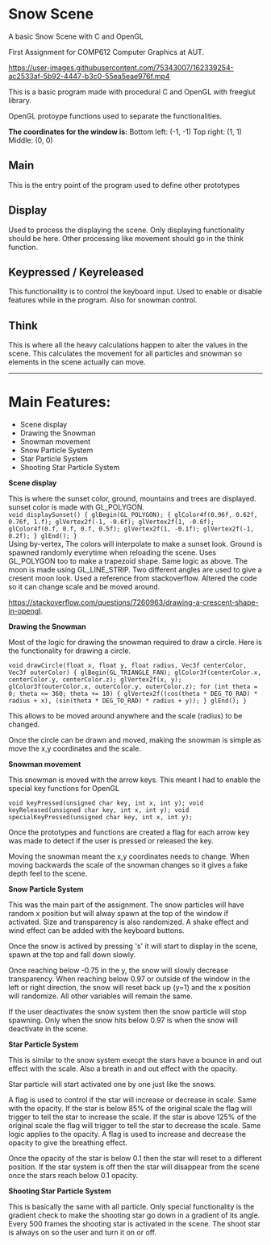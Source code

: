 # Snow Scene
A basic Snow Scene with C and OpenGL

First Assignment for COMP612 Computer Graphics at AUT.


https://user-images.githubusercontent.com/75343007/162339254-ac2533af-5b92-4447-b3c0-55ea5eae976f.mp4


This is a basic program made with procedural C and OpenGL with freeglut library.

OpenGL protoype functions used to separate the functionalities.

**The coordinates for the window is:**
Bottom left: (-1, -1)
Top right: (1, 1)
Middle: (0, 0)


## Main


This is the entry point of the program used to define other prototypes


## Display


Used to process the displaying the scene. Only displaying functionality should be here.
Other processing like movement should go in the think function.


## Keypressed / Keyreleased


This functionaility is to control the keyboard input. Used to enable or disable features while in the program. Also for snowman control.


## Think


This is where all the heavy calculations happen to alter the values in the scene.
This calculates the movement for all particles and snowman so elements in the scene actually can move.

---

# Main Features:
- Scene display
- Drawing the Snowman
- Snowman movement
- Snow Particle System
- Star Particle System
- Shooting Star Particle System


**Scene display**


This is where the sunset color, ground, mountains and trees are displayed. sunset color is made with GL_POLYGON.  
`
void displaySunset()
{
	glBegin(GL_POLYGON);
	{
		glColor4f(0.96f, 0.62f, 0.76f, 1.f);
		glVertex2f(-1, -0.6f);
		glVertex2f(1, -0.6f);
		glColor4f(0.f, 0.f, 0.f, 0.5f);
		glVertex2f(1, -0.1f);
		glVertex2f(-1, 0.2f);
	}
	glEnd();
}
`  
Using by-vertex, The colors will interpolate to make a sunset look.
Ground is spawned randomly everytime when reloading the scene. Uses GL_POLYGON too to make a trapezoid shape. Same logic as above.
The moon is made using GL_LINE_STRIP. Two different angles are used to give a cresent moon look.
Used a reference from stackoverflow. Altered the code so it can change scale and be moved around.  

https://stackoverflow.com/questions/7260963/drawing-a-crescent-shape-in-opengl.  


**Drawing the Snowman**


Most of the logic for drawing the snowman required to draw a circle. Here is the functionality for drawing a circle.

`
void drawCircle(float x, float y, float radius, Vec3f centerColor, Vec3f outerColor) {
	glBegin(GL_TRIANGLE_FAN);
	glColor3f(centerColor.x, centerColor.y, centerColor.z);
	glVertex2f(x, y);
	glColor3f(outerColor.x, outerColor.y, outerColor.z);
	for (int theta = 0; theta <= 360; theta += 10)
	{
		glVertex2f((cos(theta * DEG_TO_RAD) * radius + x), (sin(theta * DEG_TO_RAD) * radius + y));
	}
	glEnd();
}
`

This allows to be moved around anywhere and the scale (radius) to be changed.

Once the circle can be drawn and moved, making the snowman is simple as move the x,y coordinates and the scale.


**Snowman movement**


This snowman is moved with the arrow keys. This meant I had to enable the special key functions for OpenGL

`
void keyPressed(unsigned char key, int x, int y);
void keyReleased(unsigned char key, int x, int y);
void specialKeyPressed(unsigned char key, int x, int y);
`

Once the prototypes and functions are created a flag for each arrow key was made to detect if the user is pressed or released the key.

Moving the snowman meant the x,y coordinates needs to change. When moving backwards the scale of the snowman changes so it gives a fake depth feel to the scene.  


**Snow Particle System**


This was the main part of the assignment. The snow particles will have random x position but will alway spawn at the top of the window if activated.
Size and transparency is also randomized.
A shake effect and wind effect can be added with the keyboard buttons.  

Once the snow is actived by pressing 's' it will start to display in the scene, spawn at the top and fall down slowly.  

Once reaching below -0.75 in the y, the snow will slowly decrease transparency. When reaching below 0.97 or outside of the window in the left or right direction, the snow will reset back up (y=1) and the x position will randomize. All other variables will remain the same.  

If the user deactivates the snow system then the snow particle will stop spawning. Only when the snow hits below 0.97 is when the snow will deactivate in the scene.  

**Star Particle System**

This is similar to the snow system execpt the stars have a bounce in and out effect with the scale. Also a breath in and out effect with the opacity.  

Star particle will start activated one by one just like the snows.  

A flag is used to control if the star will increase or decrease in scale. Same with the opacity.
If the star is below 85% of the original scale the flag will trigger to tell the star to increase the scale.
If the star is above 125% of the original scale the flag will trigger to tell the star to decrease the scale.
Same logic applies to the opacity. A flag is used to increase and decrease the opacity to give the breathing effect.  

Once the opacity of the star is below 0.1 then the star will reset to a different position.
If the star system is off then the star will disappear from the scene once the stars reach below 0.1 opacity.  


**Shooting Star Particle System**

This is basically the same with all particle. Only special functionality is the gradient check to make the shooting star go down in a gradient of its angle.
Every 500 frames the shooting star is activated in the scene.
The shoot star is always on so the user and turn it on or off.
